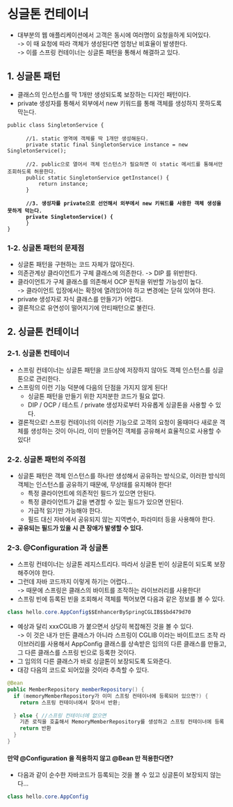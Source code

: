 # 싱글톤 컨테이너

* 대부분의 웹 애플리케이션에서 고객은 동시에 여러명이 요청을하게 되어있다. \
  \-> 이 때 요청에 따라 객체가 생성된다면 엄청난 비효율이 발생한다.\
  \-> 이를 스프링 컨테이너는 싱글톤 패턴을 통해서 해결하고 있다.&#x20;

## 1. 싱글톤 패턴

* 클래스의 인스턴스를 딱 1개만 생성되도록 보장하는 디자인 패턴이다.&#x20;
* private 생성자를 통해서 외부에서 new 키워드를 통해 객체를 생성하지 못하도록 막는다.

<pre class="language-java"><code class="lang-java">public class SingletonService {

      //1. static 영역에 객체를 딱 1개만 생성해둔다.
      private static final SingletonService instance = new SingletonService();
      
      //2. public으로 열어서 객체 인스턴스가 필요하면 이 static 메서드를 통해서만 조회하도록 허용한다.
      public static SingletonService getInstance() {
          return instance;
      }
      
<strong>      //3. 생성자를 private으로 선언해서 외부에서 new 키워드를 사용한 객체 생성을 못하게 막는다. 
</strong><strong>      private SingletonService() {
</strong>      }      
}
</code></pre>

### 1-2. 싱글톤 패턴의 문제점

* 싱글톤 패턴을 구현하는 코드 자체가 많아진다.
* 의존관계상 클라이언트가 구체 클래스에 의존한다. -> DIP 를 위반한다.
* 클라이언트가 구체 클래스를 의존해서 OCP 원칙을 위반할 가능성이 높다.\
  \-> 클라이언트 입장에서는 확장에 열려있어야 하고 변경에는 닫혀 있어야 한다.&#x20;
* private 생성자로 자식 클래스를 만들기가 어렵다.
* 결론적으로 유연성이 떨어지기에 안티패턴으로 불린다.&#x20;

## 2. 싱글톤 컨테이너

### 2-1. 싱글톤 컨테이너

* 스프링 컨테이너는 싱글톤 패턴을 코드상에 저장하지 않아도 객체 인스턴스를 싱글톤으로 관리한다.
* 스프링의 이런 기능 덕분에 다음의 단점을 가지지 않게 된다!
  * 싱글톤 패턴을 만들기 위한 지저분한 코드가 필요 없다.
  * DIP / OCP / 테스트 / private 생성자로부터 자유롭게 싱글톤을 사용할 수 있다.&#x20;
* 결론적으로! 스프링 컨테이너의 이러한 기능으로 고객의 요청이 올때마다 새로운 객체를 생성하는 것이 아니라, 이미 만들어진 객체를 공유해서 효율적으로 사용할 수 있다!

### 2-2. 싱글톤 패턴의 주의점

* 싱글톤 패턴은 객체 인스턴스를 하나만 생성해서 공유하는 방식으로, 이러한 방식의 객체는 인스턴스를 공유하기 때문에, 무상태를 유지해야 한다!
  * 특정 클라이언트에 의존적인 필드가 있으면 안된다.
  * 특정 클라이언트가 값을 변경할 수 있는 필드가 있으면 안된다.
  * 가급적 읽기만 가능해야 한다.&#x20;
  * 필드 대신 자바에서 공유되지 않는 지역변수, 파라미터 등을 사용해야 한다.&#x20;
* **공유되는 필드가 있을 시 큰 장애가 발생할 수 있다.**&#x20;

### 2-3. @Configuration 과 싱글톤

* 스프링 컨테이너는 싱글톤 레지스트리다. 따라서 싱글톤 빈이 싱글톤이 되도록 보장해주어야 한다.&#x20;
* 그런데 자바 코드까지 이렇게 하기는 어렵다... \
  \-> 때문에 스프링은 클래스의 바이트를 조작하는 라이브러리를 사용한다!
* 스프링 빈에 등록된 빈을 조회해서 객체를 찍어보면 다음과 같은 정보를 볼 수 있다.&#x20;

```java
class hello.core.AppConfig$$EnhancerBySpringCGLIB$$bd479d70
```

* 예상과 달리 xxxCGLIB 가 붙으면서 상당히 복잡해진 것을 볼 수 있다. \
  \-> 이 것은 내가 만든 클래스가 아니라 스프링이 CGLIB 이라는 바이트코드 조작 라이브러리를 사용해서 AppConfig 클래스를 상속받은 임의의 다른 클래스를 만들고, 그 다른 클래스를 스프링 빈으로 등록한 것이다.&#x20;
* 그 임의의 다른 클래스가 바로 싱글톤이 보장되도록 도와준다.
* 대강 다음의 코드로 되어있을 것이라 추측할 수 있다.&#x20;

```java
@Bean
public MemberRepository memberRepository() {
  if (memoryMemberRepository가 이미 스프링 컨테이너에 등록되어 있으면?) { 
    return 스프링 컨테이너에서 찾아서 반환;
  
  } else { //스프링 컨테이너에 없으면
    기존 로직을 호출해서 MemoryMemberRepository를 생성하고 스프링 컨테이너에 등록 
    return 반환
  } 
}
```

#### 만약 @Configuration 을 적용하지 않고 @Bean 만 적용한다면?

* 다음과 같이 순수한 자바코드가 등록되는 것을 볼 수 있고 싱글톤이 보장되지 않는다...

```java
class hello.core.AppConfig
```
